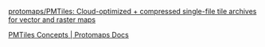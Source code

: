 [protomaps/PMTiles: Cloud-optimized + compressed single-file tile archives for vector and raster maps](https://github.com/protomaps/PMTiles)


[PMTiles Concepts | Protomaps Docs](https://docs.protomaps.com/pmtiles/)

